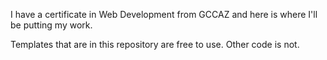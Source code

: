 I have a certificate in Web Development from GCCAZ and here is where I'll be putting my work.

Templates that are in this repository are free to use. Other code is not.
